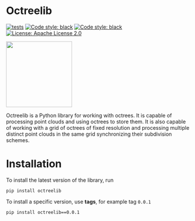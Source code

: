 # Octreelib

[![tests](https://github.com/prime-slam/octreelib/actions/workflows/python-package.yml/badge.svg?branch=main)](https://github.com/prime-slam/octreelib/actions/workflows/python-package.yml)
[![Code style: black](https://img.shields.io/badge/code%20style-black-black)]()
[![Code style: black](https://img.shields.io/badge/code%20style-flake8-black)]()
[![License: Apache License 2.0](https://img.shields.io/github/license/saltstack/salt)](https://opensource.org/license/apache-2-0/)

<image src="assets/image.png" height="180">

Octreelib is a Python library for working with octrees.
It is capable of processing point clouds and using octrees to store them.
It is also capable of working with a grid of octrees of fixed resolution and processing multiple distinct point clouds
in the same grid synchronizing their subdivision schemes.

# Installation

To install the latest version of the library, run

```shell
pip install octreelib
```

To install a specific version, use **tags**, for example tag `0.0.1`

```shell
pip install octreelib==0.0.1
```

